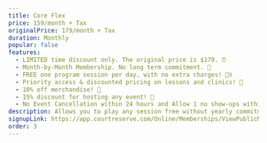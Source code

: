 ```yaml
---
title: Core Flex
price: 159/month + Tax
originalPrice: 179/month + Tax
duration: Monthly
popular: false
features:
  - LIMITED time discount only. The original price is $179. ⏰
  - Month-by-Month Membership. No long term commitment. 📝
  - FREE one program session per day, with no extra charges! 🤸‍♀️
  - Priority access & discounted pricing on lessons and clinics! 🥇
  - 10% off merchandise! 👕
  - 15% discount for hosting any event! 🎉
  - No Event Cancellation within 24 hours and Allow 1 no show-ups within 1 month
description: Allows you to play any session free without yearly commitment.
signupLink: https://app.courtreserve.com/Online/Memberships/ViewPublicMembership/16040?membershipId=211169
order: 3
---
```

